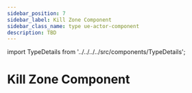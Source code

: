 ```yaml
---
sidebar_position: 7
sidebar_label: Kill Zone Component
sidebar_class_name: type ue-actor-component
description: TBD
---
```


import TypeDetails from '../../../../src/components/TypeDetails';

# Kill Zone Component

<TypeDetails icon="ue-actor-component" base="UActorComponent" type="UNKillZoneComponent" typeExtra="" headerFile="NexusActorPools/Public/NKillZoneComponent.h" />